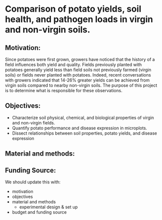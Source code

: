 # Comparison of potato yields, soil health, and pathogen loads in virgin and non-virgin soils. 
## Motivation: 
Since potatoes were first grown, growers have noticed that the history of a field influences both yield and quality. Fields previously planted with potatoes generally yield less than field soils not previously farmed (virgin soils) or fields never planted with potatoes. Indeed, recent conversations with growers indicated that 14-26% greater yields can be achieved from virgin soils compared to nearby non-virgin soils. The purpose of this project is to determine what is responsible for these observations.  
## Objectives: 
* Characterize soil physical, chemical, and biological properties of virgin and non-virgin fields.
* Quantify potato performance and disease expression in microplots.
* Dissect relationships between soil properties, potato yields, and disease expression 
## Material and methods:
## Funding Source:
  


We should update this with:
  - motivation
  - objectives
  - material and methods
    -  experimental design & set up
  - budget and funding source
